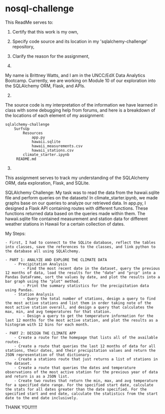 # nosql-challenge


This ReadMe serves to:
   1. Certify that this work is my own,
   2. Specify code source and its location in my 'sqlalchemy-challenge' repository,
   3. Clarify the reason for the assignment,

1. 
My name is Brittney Watts, and I am in the UNCC/EdX Data Analytics Bootcamp. Currently, we 
are working on Module 10 of our exploration into the SQLAlchemy ORM, Flask, and APIs.

2. 
The source code is my interpretation of the information we have learned in class with some debugging help from forums, and here
is a breakdown of the locations of each element of my assignment:

    sqlalchemy-challenge
        SurfsUp
            Resources
                app.py
                hawaii.sqlite
                hawaii_measurements.csv
                hawaii_stations.csv
            climate_starter.ipynb
         README.md

3. 
This assignment serves to track my understanding of the SQLAlchemy ORM, data exploration, Flask, and SQLite.

SQLAlchemy Challenge:
   My task was to read the data from the hawaii.sqlite file and perform queries on the datasets! In climate_starter.ipynb, we made graphs base on our queries to analyze our retrieved data. In app.py, I designed a Flask API containing routes with different functions. These functions returned data based on the queries made within them. 
   The hawaii.sqlite file contained measurement and station data for different weather stations in Hawaii for a certain collection of dates.  
   
   My Steps: 

    - First, I had to connect to the SQLite database, reflect the tables into classes, save the references to the classes, and link python to the database all using SQLAlchemy.

    - PART 1: ANALYZE AND EXPLORE THE CLIMATE DATA
        - Precipitation Analysis
            - Find the most recent date in the dataset, query the previous 12 months of data, load the results for the "date" and "prcp" into a Pandas DataFrame, sort the values by date, and plot the results into a bar graph using the "plot" method.
            - Print the summary statistics for the precipitation data using Pandas.
        - Station Analysis
            - Query the total number of stations, design a query to find the most active stations and list them in order taking note of the most active station overall, and design a query that calculates the max, min, and avg temperatures for that station.
            - Design a query to get the temperature information for the last 12 months for the most active station, and plot the results as a histogram with 12 bins for each month.
    
    - PART 2: DESIGN THE CLIMATE APP
        - Create a route for the homepage that lists all of the available routes.
        - Create a route that queries the last 12 months of data for all stations, their dates, and their precipitation values and return the JSON representation of that dictionary.
        - Create a stations route that just returns a list of stations in the dataset.
        - Create a route that queries the dates and temperature observations of the most active station for the previous year of data and return is as a JSON list.
        - Create two routes that return the min, max, and avg temperature for a specified date range. For the specified start date, calculate the stats for all dates greater than the date specified. For the specified start and end date, calculate the statistics from the start date to the end date inclusively. 


      
THANK YOU!!!!!